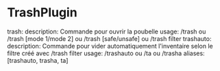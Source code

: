 # TrashPlugin

trash:
  description: Commande pour ouvrir la poubelle
  usage: /trash ou /trash [mode 1/mode 2] ou /trash [safe/unsafe] ou /trash filter
trashauto:
  description: Commande pour vider automatiquement l'inventaire selon le filtre créé avec /trash filter
  usage: /trashauto ou /ta ou /trasha
  aliases: [trashauto, trasha, ta] 
